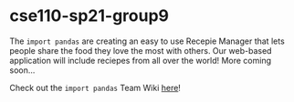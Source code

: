 # cse110-sp21-group9
The `import pandas` are creating an easy to use Recepie Manager that lets people share the food they love the most with others. Our web-based application will include reciepes from all over the world! More coming soon...

Check out the `import pandas` Team Wiki [here](https://github.com/cse110-fall21-group9/cse110-fa21-group9/blob/main/admin/team.md)!
